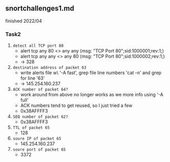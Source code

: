 ## snortchallenges1.md
finished 2022/04

### Task2
1. `detect all TCP port 80`
   * alert tcp any 80 <> any any (msg: "TCP Port 80";sid:1000001;rev:1;)
   * alert tcp any any <> any 80 (msg: "TCP Port 80";sid:1000002;rev:1;)
   * -> 328
2. `destination address of packet 63`
   * write alerts file w\ '-A fast', grep file line numbers 'cat -n' and grep for line '63'
   * -> 145.254.160.237
3. `ACK number of packet 64?`
   * work around from above no longer works as we more info using '-A full'
   * ACK numbers tend to get reused, so I just tried a few
   * 0x38AFFFF3
4. `SEQ number of packet 62?`
   * 0x38AFFFF3
5. `TTL of packet 65`
   * 128
6. `soure IP of packet 65`
   * 145.254.160.237
7. `soure port of packet 65`
   * 3372

